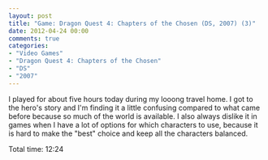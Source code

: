 ```yaml
---
layout: post
title: "Game: Dragon Quest 4: Chapters of the Chosen (DS, 2007) (3)"
date: 2012-04-24 00:00
comments: true
categories:
- "Video Games"
- "Dragon Quest 4: Chapters of the Chosen"
- "DS"
- "2007"
---
```


I played for about five hours today during my looong travel
home. I got to the hero's story and I'm finding it a little
confusing compared to what came before because so much of the
world is available. I also always dislike it in games when I have
a lot of options for which characters to use, because it is hard
to make the "best" choice and keep all the characters balanced.

Total time: 12:24
